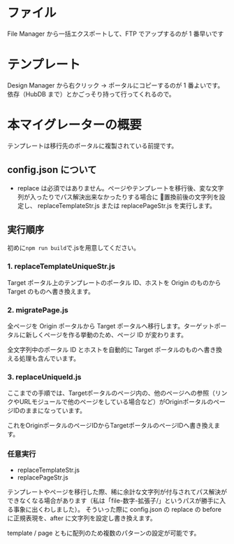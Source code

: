 <!-- TODO: ブログのマイグレーター実装 -->

# ファイル

File Manager から一括エクスポートして、FTP でアップするのが 1 番早いです

# テンプレート

Design Manager から右クリック → ポータルにコピーするのが 1 番よいです。依存（HubDB まで）とかごっそり持って行ってくれるので。

# 本マイグレーターの概要

テンプレートは移行先のポータルに複製されている前提です。

## config.json について

- replace は必須ではありません。ページやテンプレートを移行後、変な文字列が入ったりでパス解決出来なかったりする場合に  置換前後の文字列を設定し、 replaceTemplateStr.js または replacePageStr.js を実行します。

## 実行順序

初めに`npm run build`で.jsを用意してください。

### 1. replaceTemplateUniqueStr.js

Target ポータル上のテンプレートのポータル ID、ホストを Origin のものから Target のものへ書き換えます。

### 2. migratePage.js

全ページを Origin ポータルから Target ポータルへ移行します。ターゲットポータルに新しくページを作る挙動のため、ページ ID が変わります。

全文字列中のポータル ID とホストを自動的に Target ポータルのものへ書き換える処理も含んでいます。

### 3. replaceUniqueId.js

ここまでの手順では、Targetポータルのページ内の、他のページへの参照（リンクやURLモジュールで他のページをしている場合など）がOriginポータルのページIDのままになっています。

これをOriginポータルのページIDからTargetポータルのページIDへ書き換えます。

### 任意実行

- replaceTemplateStr.js
- replacePageStr.js

テンプレートやページを移行した際、稀に余計な文字列が付与されてパス解決ができなくなる場合があります（私は「file-数字-拡張子/」というパスが勝手に入る事象に出くわしました）。
そういった際に config.json の replace の before に正規表現を、after に文字列を設定し書き換えます。

template / page ともに配列のため複数のパターンの設定が可能です。
